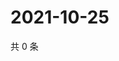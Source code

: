# 2021-10-25

共 0 条

<!-- BEGIN WEIBO -->
<!-- 最后更新时间 Mon Oct 25 2021 19:09:35 GMT+0800 (China Standard Time) -->

<!-- END WEIBO -->

